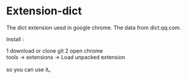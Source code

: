 Extension-dict
==============

The dict extension uesd in  google chrome. The data from  dict.qq.com.

Install :

1 download or clone git
2 open chrome  
  tools -> extensions -> Load unpacked extension
  
so you can use it。